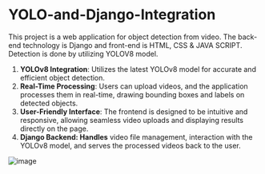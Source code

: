 # YOLO-and-Django-Integration

This project is a web application for object detection from video. The back-end technology is Django and front-end is HTML, CSS & JAVA SCRIPT. Detection is done by utilizing YOLOV8 model.

1. **YOLOv8 Integration**: Utilizes the latest YOLOv8 model for accurate and efficient object detection.
2. **Real-Time Processing**: Users can upload videos, and the application processes them in real-time, drawing bounding boxes and labels on detected objects.
3. **User-Friendly Interface**: The frontend is designed to be intuitive and responsive, allowing seamless video uploads and displaying results directly on the page.
4. **Django Backend: Handles** video file management, interaction with the YOLOv8 model, and serves the processed videos back to the user.

![image](https://github.com/user-attachments/assets/511c0c48-5fb0-4ab7-9511-ffc1cbe677cc)

